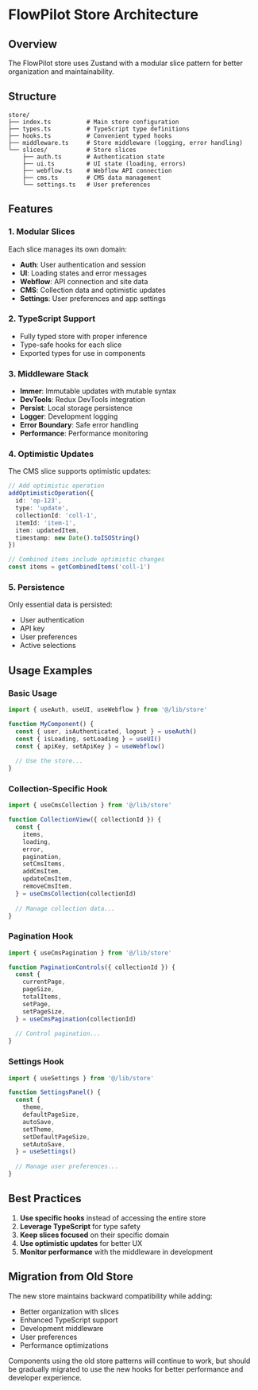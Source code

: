 # FlowPilot Store Architecture

## Overview

The FlowPilot store uses Zustand with a modular slice pattern for better organization and maintainability.

## Structure

```
store/
├── index.ts          # Main store configuration
├── types.ts          # TypeScript type definitions
├── hooks.ts          # Convenient typed hooks
├── middleware.ts     # Store middleware (logging, error handling)
└── slices/           # Store slices
    ├── auth.ts       # Authentication state
    ├── ui.ts         # UI state (loading, errors)
    ├── webflow.ts    # Webflow API connection
    ├── cms.ts        # CMS data management
    └── settings.ts   # User preferences
```

## Features

### 1. Modular Slices
Each slice manages its own domain:
- **Auth**: User authentication and session
- **UI**: Loading states and error messages
- **Webflow**: API connection and site data
- **CMS**: Collection data and optimistic updates
- **Settings**: User preferences and app settings

### 2. TypeScript Support
- Fully typed store with proper inference
- Type-safe hooks for each slice
- Exported types for use in components

### 3. Middleware Stack
- **Immer**: Immutable updates with mutable syntax
- **DevTools**: Redux DevTools integration
- **Persist**: Local storage persistence
- **Logger**: Development logging
- **Error Boundary**: Safe error handling
- **Performance**: Performance monitoring

### 4. Optimistic Updates
The CMS slice supports optimistic updates:
```typescript
// Add optimistic operation
addOptimisticOperation({
  id: 'op-123',
  type: 'update',
  collectionId: 'coll-1',
  itemId: 'item-1',
  item: updatedItem,
  timestamp: new Date().toISOString()
})

// Combined items include optimistic changes
const items = getCombinedItems('coll-1')
```

### 5. Persistence
Only essential data is persisted:
- User authentication
- API key
- User preferences
- Active selections

## Usage Examples

### Basic Usage
```typescript
import { useAuth, useUI, useWebflow } from '@/lib/store'

function MyComponent() {
  const { user, isAuthenticated, logout } = useAuth()
  const { isLoading, setLoading } = useUI()
  const { apiKey, setApiKey } = useWebflow()
  
  // Use the store...
}
```

### Collection-Specific Hook
```typescript
import { useCmsCollection } from '@/lib/store'

function CollectionView({ collectionId }) {
  const {
    items,
    loading,
    error,
    pagination,
    setCmsItems,
    addCmsItem,
    updateCmsItem,
    removeCmsItem,
  } = useCmsCollection(collectionId)
  
  // Manage collection data...
}
```

### Pagination Hook
```typescript
import { useCmsPagination } from '@/lib/store'

function PaginationControls({ collectionId }) {
  const {
    currentPage,
    pageSize,
    totalItems,
    setPage,
    setPageSize,
  } = useCmsPagination(collectionId)
  
  // Control pagination...
}
```

### Settings Hook
```typescript
import { useSettings } from '@/lib/store'

function SettingsPanel() {
  const {
    theme,
    defaultPageSize,
    autoSave,
    setTheme,
    setDefaultPageSize,
    setAutoSave,
  } = useSettings()
  
  // Manage user preferences...
}
```

## Best Practices

1. **Use specific hooks** instead of accessing the entire store
2. **Leverage TypeScript** for type safety
3. **Keep slices focused** on their specific domain
4. **Use optimistic updates** for better UX
5. **Monitor performance** with the middleware in development

## Migration from Old Store

The new store maintains backward compatibility while adding:
- Better organization with slices
- Enhanced TypeScript support
- Development middleware
- User preferences
- Performance optimizations

Components using the old store patterns will continue to work, but should be gradually migrated to use the new hooks for better performance and developer experience.